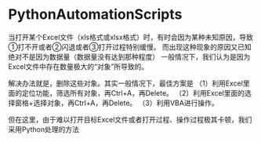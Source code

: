 # PythonAutomationScripts

当打开某个Excel文件（xls格式或xlsx格式）时，有时会因为某种未知原因，导致①打不开或者②闪退或者③打开过程特别缓慢。
而出现这种现象的原因又已知绝对不是因为数据量（数据量没有达到那种程度）
一般情况下，我们认为是因为Excel文件中存在数量极大的“对象”所导致的。

解决办法就是，删除这些对象。其实一般情况下，最佳方案是
（1）利用Excel里面的定位功能，筛选所有对象，再Ctrl+A，再Delete。
（2）利用Excel里面的选择窗格+选择对象，再Ctrl+A，再Delete。
（3）利用VBA进行操作。

但在这里，由于难以打开目标Excel文件或者打开过程、操作过程极其卡顿，我们采用Python处理的方法
